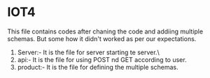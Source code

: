 # IOT4

This file contains codes after chaning the code and addiing multiple schemas. But some how it didn't worked as per our expectations.
1. Server:- It is the file for server starting te server.\
2. api:- It is the file for using POST nd GET according to user.
3. product:- It is the file for defining the multiple schemas.
